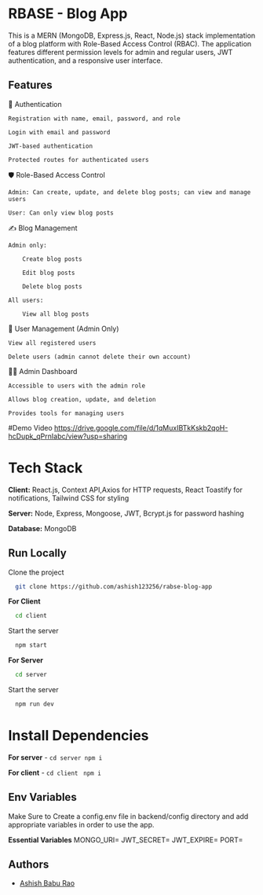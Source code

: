 
# RBASE - Blog App

This is a MERN (MongoDB, Express.js, React, Node.js) stack implementation of a blog platform with Role-Based Access Control (RBAC). The application features different permission levels for admin and regular users, JWT authentication, and a responsive user interface.



## Features

   🔐 Authentication

    Registration with name, email, password, and role

    Login with email and password

    JWT-based authentication

    Protected routes for authenticated users

🛡️ Role-Based Access Control

    Admin: Can create, update, and delete blog posts; can view and manage users

    User: Can only view blog posts

✍️ Blog Management

    Admin only:

        Create blog posts

        Edit blog posts

        Delete blog posts

    All users:

        View all blog posts

👥 User Management (Admin Only)

    View all registered users

    Delete users (admin cannot delete their own account)

🧑‍💼 Admin Dashboard

    Accessible to users with the admin role

    Allows blog creation, update, and deletion

    Provides tools for managing users

#Demo Video
https://drive.google.com/file/d/1qMuxIBTkKskb2qoH-hcDupk_qPrnIabc/view?usp=sharing

# Tech Stack

**Client:** React.js, Context API,Axios for HTTP requests, React Toastify for notifications, Tailwind CSS for styling

**Server:** Node, Express, Mongoose, JWT, Bcrypt.js for password hashing

**Database:** MongoDB


## Run Locally

Clone the project

```bash
  git clone https://github.com/ashish123256/rabse-blog-app
```

**For Client**
```bash
  cd client
```
Start the server

```bash
  npm start
```
**For Server**
```bash
  cd server
```
Start the server

```bash
  npm run dev
```


# Install Dependencies

**For server** - `cd server npm i`

**For client** - `cd client` ` npm i`




## Env Variables

Make Sure to Create a config.env file in backend/config directory and add appropriate variables in order to use the app.

**Essential Variables**
MONGO_URI=
JWT_SECRET=
JWT_EXPIRE=
PORT=



## Authors

- [Ashish Babu Rao](https://github.com/ashish123256)



